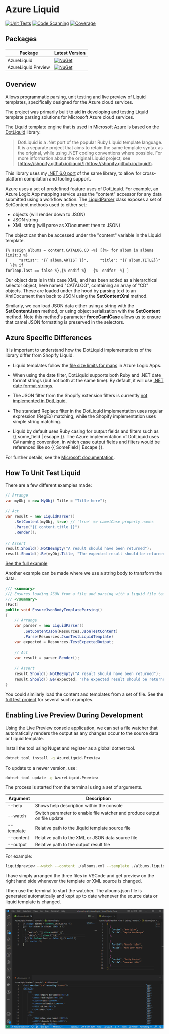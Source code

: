# Azure Liquid

[![Unit Tests](https://github.com/lekman/AzureLiquid/actions/workflows/ci_unit_tests.yml/badge.svg)](https://github.com/lekman/AzureLiquid/actions/workflows/ci_unit_tests.yml)
[![Code Scanning](https://github.com/lekman/AzureLiquid/actions/workflows/codeql-analysis.yml/badge.svg)](https://github.com/lekman/AzureLiquid/actions/workflows/codeql-analysis.yml)
[![Coverage](https://codecov.io/gh/lekman/AzureLiquid/branch/main/graph/badge.svg?token=6449B7XRCS)](https://codecov.io/gh/lekman/AzureLiquid)

## Packages

| Package | Latest Version |
| ------- | -------------- |
| AzureLiquid | [![NuGet](https://img.shields.io/nuget/v/AzureLiquid.svg)](https://www.nuget.org/packages/AzureLiquid) |
| AzureLiquid.Preview | [![NuGet](https://img.shields.io/nuget/v/AzureLiquid.Preview.svg)](https://www.nuget.org/packages/AzureLiquid.Preview) |

## Overview

Allows programmatic parsing, unit testing and live preview of Liquid templates, specifically designed for the Azure cloud services.

The project was primarily built to aid in developing and testing Liquid template parsing solutions for Microsoft Azure cloud services.

The Liquid template engine that is used in Microsoft Azure is based on the [DotLiquid](https://github.com/dotliquid/dotliquid) library.

> DotLiquid is a .Net port of the popular Ruby Liquid template language. It is a separate project that aims to retain the same template syntax as the original, while using .NET coding conventions where possible. For more information about the original Liquid project, see [https://shopify.github.io/liquid/](https://shopify.github.io/liquid/).

This library uses my [.NET 6.0 port](https://github.com/lekman/dotliquid-net6) of the same library, to allow for cross-platform compilation and tooling support.

Azure uses a set of predefined feature uses of DotLiquid. For example, an Azure Logic App mapping service uses the "content" accessor for any data submitted using a workflow action. The [LiquidParser](https://github.com/lekman/AzureLiquid/blob/main/AzureLiquid/LiquidParser.cs") class exposes a set of SetContent methods used to either set:

- objects (will render down to JSON)
- JSON string
- XML string (will parse as XDocument then to JSON)

The object can then be accessed under the "content" variable in the Liquid template.

```jinja
{% assign albums = content.CATALOG.CD -%} [{%- for album in albums limit:3 %}  
{     "artist": "{{ album.ARTIST }}",     "title": "{{ album.TITLE}}"   }{% if
forloop.last == false %},{% endif %}   {%- endfor -%} ]
```

Our object data is in this case XML, and has been added as a hierarchical selector object, here named "CATALOG", containing an array of "CD" objects. These are loaded under the hood by parsing text to an XmlDocument then back to JSON using the **SetContentXml** method.

Similarly, we can load JSON data either using a string with the **SetContentJson** method, or using object serialization with the **SetContent** method. Note this method's parameter **forceCamlCase** allows us to ensure that camel JSON formatting is preserved in the selectors.

## Azure Specific Differences

It is important to understand how the DotLiquid implementations of the library differ from Shopify Liquid.

- Liquid templates follow the [file size limits for maps](https://learn.microsoft.com/en-us/azure/logic-apps/logic-apps-limits-and-config#artifact-capacity-limits) in Azure Logic Apps.
- When using the date filter, DotLiquid supports both Ruby and .NET date format strings (but not both at the same time). By default, it will use [.NET date format strings](<http://msdn.microsoft.com/en-us/library/8kb3ddd4(v=vs.110).aspx>).
- The JSON filter from the Shopify extension filters is currently [not implemented in DotLiquid](https://github.com/dotliquid/dotliquid/issues/384).

- The standard Replace filter in the DotLiquid implementation uses regular expression (RegEx) matching, while the Shopify implementation uses simple string matching.

- Liquid by default uses Ruby casing for output fields and filters such as {{ some_field | escape }}. The Azure implementation of DotLiquid uses C# naming convention, in which case output fields and filters would be referenced like so {{ SomeField | Escape }}.

For further details, see the [Microsoft documentation](https://learn.microsoft.com/en-us/azure/logic-apps/logic-apps-enterprise-integration-liquid-transform?tabs=consumption#liquid-template-considerations).

## How To Unit Test Liquid

There are a few different examples made:

```csharp
// Arrange
var myObj = new MyObj( Title = "Title here");

// Act
var result = new LiquidParser()
    .SetContent(myObj, true) // 'true' => camelCase property names
    .Parse("{{ content.title }}")
    .Render();

// Assert
result.Should().NotBeEmpty("A result should have been returned");
result.Should().Be(myObj.Title, "The expected result should be returned");
```

[See the full example](https://github.com/lekman/Liquid.Parser/blob/main/Liquid.Tests/LiquidParserTests.cs#L22)

Another example can be made where we use a string body to transform the data.

```csharp
/// <summary>
/// Ensures loading JSON from a file and parsing with a liquid file template works.
/// </summary>
[Fact]
public void EnsureJsonBodyTemplateParsing()
{
    // Arrange
    var parser = new LiquidParser()
        .SetContentJson(Resources.JsonTestContent)
        .Parse(Resources.JsonTestLiquidTemplate)
    var expected = Resources.TestExpectedOutput;

    // Act
    var result = parser.Render();

    // Assert
    result.Should().NotBeEmpty("A result should have been returned");
    result.Should().Be(expected, "The expected result should be returned");
}
```

You could similarly load the content and templates from a set of file. See the [full test project](https://github.com/lekman/Liquid.Parser/tree/main/Liquid.Tests) for several such examples.

## Enabling Live Preview During Development

Using the Live Preview console application, we can set a file watcher that automatically renders the output as any changes occur to the source data or Liquid template.

Install the tool using Nuget and register as a global dotnet tool.

```bash
dotnet tool install -g AzureLiquid.Preview
```

To update to a newer version, use:

```bash
dotnet tool update -g AzureLiquid.Preview
```

The process is started from the terminal using a set of arguments.

| Argument   | Description                                                               |
| ---------- | ------------------------------------------------------------------------- |
| --help     | Shows help description within the console                                 |
| --watch    | Switch parameter to enable file watcher and produce output on file update |
| --template | Relative path to the .liquid template source file                         |
| --content  | Relative path to the XML or JSON data source file                         |
| --output   | Relative path to the output result file                                   |

For example:

```bash
liquidpreview --watch --content ./albums.xml --template ./albums.liquid --output ./albums.json
```

I have simply arranged the three files in VSCode and get preview on the right hand side whenever the template or XML source is changed.

I then use the terminal to start the watcher. The albums.json file is generated automatically and kept up to date whenever the source data or liquid template is changed.

![VSCode preview](Documentation/live-preview-console-vscode.png)
